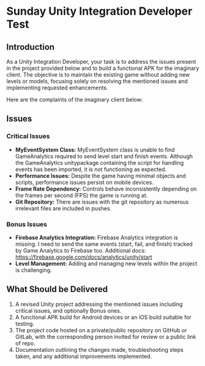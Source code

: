 # Sunday Unity Integration Developer Test

## Introduction

As a Unity Integration Developer, your task is to address the issues present in the project provided below and to build a functional APK for the imaginary client. The objective is to maintain the existing game without adding new levels or models, focusing solely on resolving the mentioned issues and implementing requested enhancements.

Here are the complaints of the imaginary client below:

## Issues 
### Critical Issues

- **MyEventSystem Class:** MyEventSystem class is unable to find GameAnalytics required to send level start and finish events. Although the GameAnalytics unitypackage containing the script for handling events has been imported, it is not functioning as expected.
- **Performance Issues:** Despite the game having minimal objects and scripts, performance issues persist on mobile devices.
- **Frame Rate Dependency:** Controls behave inconsistently depending on the frames per second (FPS) the game is running at.
- **Git Repository:** There are issues with the git repository as numerous irrelevant files are included in pushes.

 ### Bonus Issues
 
- **Firebase Analytics Integration:** Firebase Analytics integration is missing. I need to send the same events (start, fail, and finish) tracked by Game Analytics to Firebase too. Additional docs: https://firebase.google.com/docs/analytics/unity/start
- **Level Management:** Adding and managing new levels within the project is challenging.

## What Should be Delivered

1. A revised Unity project addressing the mentioned issues including critical issues, and optionally Bonus ones.
2. A functional APK build for Android devices or an iOS build suitable for testing.
3. The project code hosted on a private/public repository on GitHub or GitLab, with the corresponding person invited for review or a public link of repo.
4. Documentation outlining the changes made, troubleshooting steps taken, and any additional improvements implemented.
